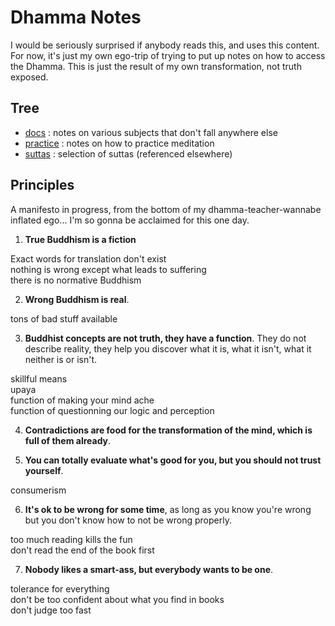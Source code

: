 # Dhamma Notes

I would be seriously surprised if anybody reads this, and uses this content. For now, it's just my own ego-trip of trying to put up notes on how to access the Dhamma. This is just the result of my own transformation, not truth exposed.


## Tree

- [docs](docs/) : notes on various subjects that don't fall anywhere else
- [practice](practice/) : notes on how to practice meditation
- [suttas](suttas/) : selection of suttas (referenced elsewhere)


## Principles

A manifesto in progress, from the bottom of my dhamma-teacher-wannabe inflated ego... I'm so gonna be acclaimed for this one day.


1. **True Buddhism is a fiction**

  Exact words for translation don't exist  
  nothing is wrong except what leads to suffering  
  there is no normative Buddhism  

2. **Wrong Buddhism is real**.

  tons of bad stuff available

3. **Buddhist concepts are not truth, they have a function**. They do not describe reality, they help you discover what it is, what it isn't, what it neither is or isn't.

  skillful means  
  upaya  
  function of making your mind ache  
  function of questionning our logic and perception  

4. **Contradictions are food for the transformation of the mind, which is full of them already**.

5. **You can totally evaluate what's good for you, but you should not trust yourself**.

  consumerism  

6. **It's ok to be wrong for some time**, as long as you know you're wrong but you don't know how to not be wrong properly.

  too much reading kills the fun  
  don't read the end of the book first  

7. **Nobody likes a smart-ass, but everybody wants to be one**.

  tolerance for everything  
  don't be too confident about what you find in books  
  don't judge too fast  
